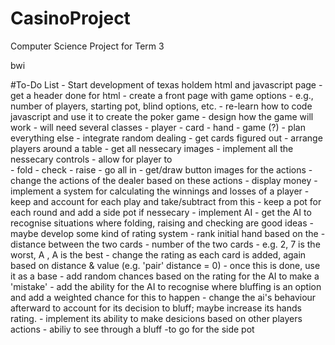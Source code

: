 # CasinoProject

Computer Science Project for Term 3

bwi



#To-Do List
    - Start development of texas holdem html and javascript page
        - get a header done for html
	    - create a front page with game options
		- e.g., number of players, starting pot, blind options, etc.
        - re-learn how to code javascript and use it to create the poker game
            - design how the game will work
                - will need several classes
                    - player
                    - card
                    - hand
                    - game (?)
                - plan everything else
            - integrate random dealing 
               - get cards figured out
               - arrange players around a table
               - get all nessecary images
            - implement all the nessecary controls
                - allow for player to   
                    - fold
                    - check
                    - raise
                    - go all in
                    - get/draw button images for the actions
                - change the actions of the dealer based on these actions
            - display money
                - implement a system for calculating the winnings and losses of a player
                - keep and account for each play and take/subtract from this
                - keep a pot for each round and add a side pot if nessecary
            - implement AI
                - get the AI to recognise situations where folding, raising and checking are good ideas
                    - maybe develop some kind of rating system
                    - rank initial hand based on the 
                        - distance between the two cards
                        - number of the two cards
                        - e.g. 2, 7 is the worst, A , A is the best
                        - change the rating as each card is added, again based on distance & value (e.g. 'pair' distance = 0)
                - once this is done, use it as a base
                - add random chances based on the rating for the AI to make a 'mistake'
                - add the ability for the AI to recognise where bluffing is an option and add a weighted chance for this to happen
                    - change the ai's behaviour afterward to account for its decision to bluff; maybe increase its hands rating.
                - implement its ability to make desicions based on other players actions 
                    - abiliy to see through a bluff 
                    -to go for the side pot
            
         
